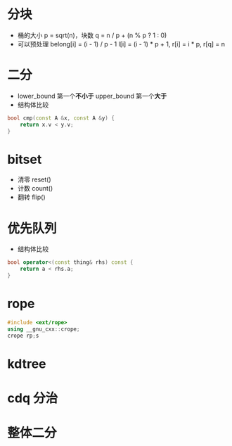# 分块
* 桶的大小 p = sqrt(n)，块数 q = n / p + (n % p ? 1 : 0)
* 可以预处理 belong[i] = (i - 1) / p - 1
l[i] = (i - 1) * p + 1, r[i] = i * p, r[q] = n


# 二分
* lower_bound 第一个**不小于**
upper_bound 第一个**大于**
* 结构体比较
```cpp
bool cmp(const A &x, const A &y) {
    return x.v < y.v;
}
```

# bitset
* 清零 reset()
* 计数 count()
* 翻转 flip()

# 优先队列
* 结构体比较
```cpp
bool operator<(const thing& rhs) const {
    return a < rhs.a;
}
```

# rope
```cpp
#include <ext/rope>
using __gnu_cxx::crope;
crope rp;s
```

# kdtree

# cdq 分治

# 整体二分
